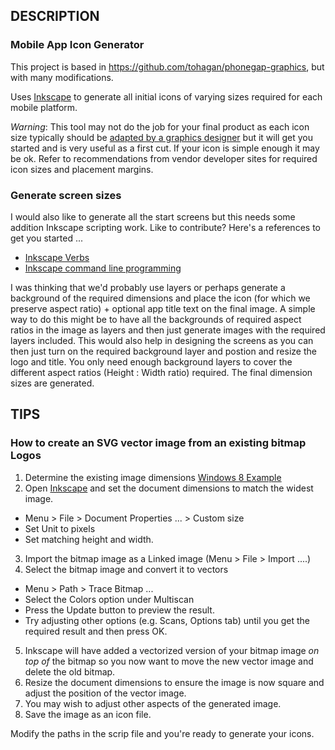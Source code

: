 ## DESCRIPTION

### Mobile App Icon Generator

This project is based in https://github.com/tohagan/phonegap-graphics, but with many modifications.

Uses [Inkscape](http://www.inkscape.org/) to generate all initial icons of varying sizes required for each mobile platform.

*Warning*: This tool may not do the job for your final product as each icon size typically should be [adapted by a graphics designer](http://www.pushing-pixels.org/2011/11/04/about-those-vector-icons.html) but it will get you started and is very useful as a first cut. If your icon is simple enough it may be ok. Refer to recommendations from vendor developer sites for required icon sizes and placement margins.

### Generate screen sizes

I would also like to generate all the start screens but this needs some addition Inkscape scripting work. Like to contribute?  Here's a references to get you started ...

- [Inkscape Verbs](http://how-to.wikia.com/wiki/How_to_use_Inkscape_in_commandline_mode/List_of_verbs)
- [Inkscape command line programming](http://stackoverflow.com/questions/9652573/inkscape-command-line-programming)

I was thinking that we'd probably use layers or perhaps generate a background of the required dimensions and place the icon (for which we preserve aspect ratio) + optional app title text on the final image.  A simple way to do this might be to have all the backgrounds of required aspect ratios in the image as layers and then just generate images with the required layers included.  This would also help in designing the screens as you can then just turn on the required background layer and postion and resize the logo and title.  You only need enough background layers to cover the different aspect ratios (Height : Width ratio) required.  The final dimension sizes are generated.    

## TIPS

### How to create an SVG vector image from an existing bitmap Logos

1. Determine the existing image dimensions  [Windows 8 Example](http://superuser.com/questions/481462/show-image-dimensions-in-status-bar-in-windows-8-file-explorer)
2. Open [Inkscape](http://www.inkscape.org/) and set the document dimensions to match the widest image.
  - Menu > File > Document Properties ... > Custom size
  - Set Unit to pixels
  - Set matching height and width.
3. Import the bitmap image as a Linked image (Menu > File > Import ....)
4. Select the bitmap image and convert it to vectors
  - Menu > Path > Trace Bitmap ...
  - Select the Colors option under Multiscan
  - Press the Update button to preview the result.
  - Try adjusting other options (e.g. Scans, Options tab) until you get the required result and then press OK.
5. Inkscape will have added a vectorized version of your bitmap image *on top of* the bitmap so you now want to move the new vector image and delete the old bitmap.
6. Resize the document dimensions to ensure the image is now square and adjust the position of the vector image.
7. You may wish to adjust other aspects of the generated image.  
8. Save the image as an icon file.

Modify the paths in the scrip file and you're ready to generate your icons.  
